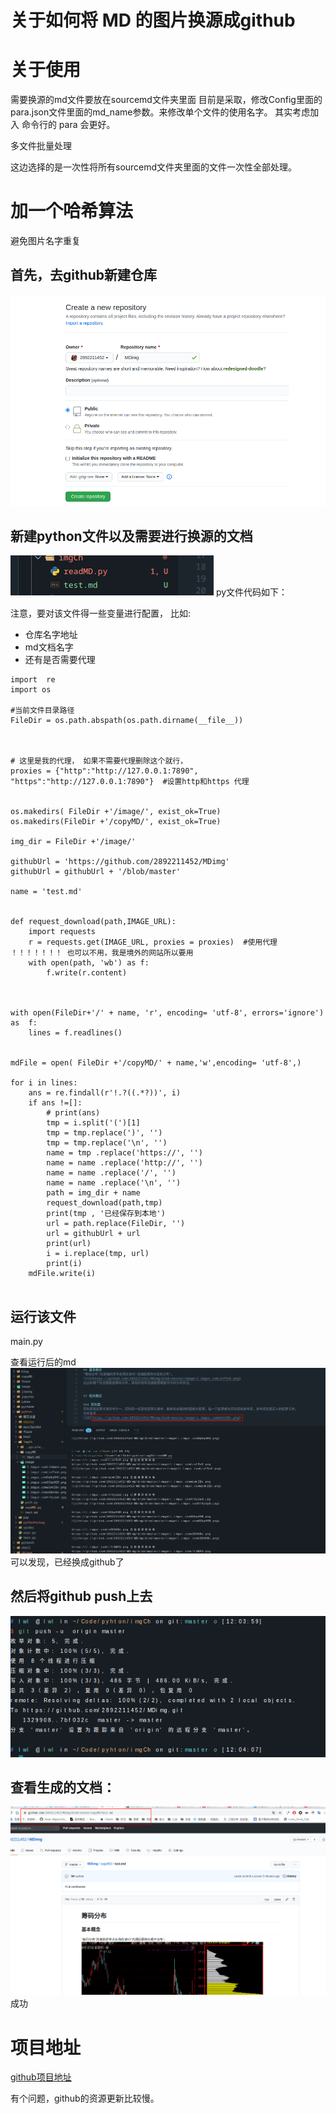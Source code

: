 # 关于如何将 MD 的图片换源成github



# 关于使用
需要换源的md文件要放在sourcemd文件夹里面
目前是采取，修改Config里面的para.json文件里面的md_name参数。来修改单个文件的使用名字。
其实考虑加入 命令行的 para 会更好。

多文件批量处理

这边选择的是一次性将所有sourcemd文件夹里面的文件一次性全部处理。



# 加一个哈希算法
避免图片名字重复


## 首先，去github新建仓库
![](https://raw.githubusercontent.com/2892211452/MDimg/master/image/i.imgur.comVXFAdJ6.png)
## 新建python文件以及需要进行换源的文档
![](https://raw.githubusercontent.com/2892211452/MDimg/master/image/i.imgur.combfKFukZ.png)
py文件代码如下：

注意，要对该文件得一些变量进行配置，
比如:
- 仓库名字地址
- md文档名字
- 还有是否需要代理


```
import  re
import os

#当前文件目录路径
FileDir = os.path.abspath(os.path.dirname(__file__))



# 这里是我的代理， 如果不需要代理删除这个就行， 
proxies = {"http":"http://127.0.0.1:7890", "https":"http://127.0.0.1:7890"}  #设置http和https 代理


os.makedirs( FileDir +'/image/', exist_ok=True)
os.makedirs(FileDir +'/copyMD/', exist_ok=True)

img_dir = FileDir +'/image/'

githubUrl = 'https://github.com/2892211452/MDimg' 
githubUrl = githubUrl + '/blob/master'

name = 'test.md'


def request_download(path,IMAGE_URL):
    import requests
    r = requests.get(IMAGE_URL, proxies = proxies)  #使用代理   ！！！！！！！ 也可以不用，我是境外的网站所以要用
    with open(path, 'wb') as f:
        f.write(r.content)



with open(FileDir+'/' + name, 'r', encoding= 'utf-8', errors='ignore') as  f:
    lines = f.readlines()


mdFile = open( FileDir +'/copyMD/' + name,'w',encoding= 'utf-8',)

for i in lines:
    ans = re.findall(r'!.?((.*?))', i)
    if ans !=[]:
        # print(ans)
        tmp = i.split('(')[1]
        tmp = tmp.replace(')', '')
        tmp = tmp.replace('\n', '')
        name = tmp .replace('https://', '')
        name = name .replace('http://', '')
        name = name .replace('/', '')
        name = name .replace('\n', '')
        path = img_dir + name
        request_download(path,tmp)
        print(tmp , '已经保存到本地')
        url = path.replace(FileDir, '')
        url = githubUrl + url
        print(url)
        i = i.replace(tmp, url)
        print(i)
    mdFile.write(i)


```


## 运行该文件

main.py

查看运行后的md
![](https://raw.githubusercontent.com/2892211452/MDimg/master/image/i.imgur.comIQZHsl3.png)
可以发现，已经换成github了

## 然后将github push上去

![](https://raw.githubusercontent.com/2892211452/MDimg/master/image/i.imgur.comD0PsiaM.png)

## 查看生成的文档：
![](https://raw.githubusercontent.com/2892211452/MDimg/master/image/i.imgur.comtZD4RXW.png)
成功


# 项目地址
[github项目地址](https://github.com/2892211452/MDimg)

有个问题，github的资源更新比较慢。
